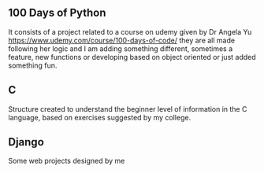 ## 100 Days of Python  
It consists of a project related to a course on udemy given by Dr Angela Yu
https://www.udemy.com/course/100-days-of-code/ they are all made following her logic and I am adding something different, sometimes a feature, new functions or developing based on object oriented or just added something fun.

## C
Structure created to understand the beginner level of information in the C language, based on exercises suggested by my college.

## Django  
Some web projects designed by me   
